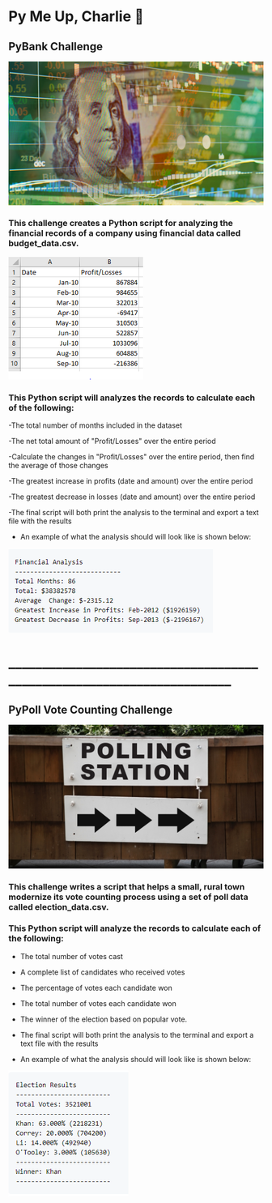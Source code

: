 # Py Me Up, Charlie :snake:

## PyBank Challenge

![](Images/revenue-per-lead.png)


### This challenge creates a Python script for analyzing the financial records of a company using financial data called budget_data.csv. 

![](Images/Budget_data.PNG)


### This Python script will analyzes the records to calculate each of the following:

 -The total number of months included in the dataset

 -The net total amount of "Profit/Losses" over the entire period

 -Calculate the changes in "Profit/Losses" over the entire period, then find the average of those changes

 -The greatest increase in profits (date and amount) over the entire period

 -The greatest decrease in losses (date and amount) over the entire period

 -The final script will both print the analysis to the terminal and export a text file with the results

 - An example of what the analysis should will look like is shown below:

![](Images/PyBank_Results.PNG)

# ______________________________________________________________________

## PyPoll Vote Counting Challenge
![](Images/Vote_counting.png)

### This challenge writes a script that helps a small, rural town modernize its vote counting process using a set of poll data called election_data.csv. 

### This Python script will analyze the records to calculate each of the following:

  - The total number of votes cast

  - A complete list of candidates who received votes

  - The percentage of votes each candidate won

  - The total number of votes each candidate won

  - The winner of the election based on popular vote.
 
  - The final script will both print the analysis to the terminal and export a text file with the results

  - An example of what the analysis should will look like is shown below:

![](Images/PyPoll_Results.PNG)
